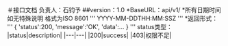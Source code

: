 ＃接口文档
负责人：石钧予
##version：1.0
*BaseURL：api/v1/
*所有日期时间如无特殊说明 格式为ISO 8601
'''
YYYY-MM-DDTHH:MM:SSZ
'''
*返回形式：
'''
{
'status':200,
'message':'OK',
'data':...
}
'''
status类型：
|status|description|
|---|---|
|200|success|
|403|权限不足|
